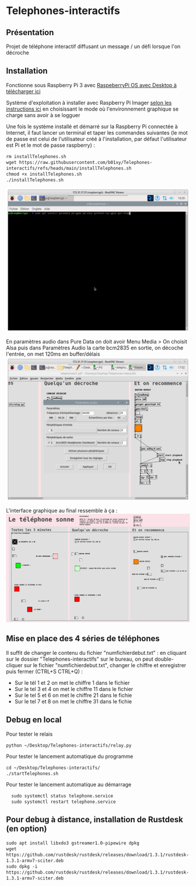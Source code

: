 # Telephones-interactifs
## Présentation

Projet de téléphone interactif diffusant un message / un défi lorsque l'on décroche

## Installation

Fonctionne sous Raspberry Pi 3 avec [RaspeberryPi OS avec Desktop à télécharger ici](https://downloads.raspberrypi.com/raspios_armhf/images/raspios_armhf-2024-07-04/2024-07-04-raspios-bookworm-armhf.img.xz) 

Système d'exploitation à installer avec Raspberry Pi Imager [selon les instructions ici](https://www.raspberrypi.com/software/) en choisissant le mode où l'environnement graphique se charge sans avoir à se logguer 

Une fois le système installé et démarré sur la Raspberry Pi connectée à Internet, il faut lancer un terminal et taper les commandes suivantes (le mot de passe est celui de l'utilisateur créé à l'installation, par défaut l'utilisateur est Pi et le mot de passe raspberry) :
````
rm installTelephones.sh
wget https://raw.githubusercontent.com/b01xy/Telephones-interactifs/refs/heads/main/installTelephones.sh
chmod +x installTelephones.sh
./installTelephones.sh
````
![terminal](images/Terminal-pi.png)

En paramètres audio dans Pure Data on doit avoir Menu Media > On choisit Alsa puis dans Paramètres Audio la carte bcm2835 en sortie, on décoche l'entrée, on met 120ms en buffer/délais
![param](images/CapturePArametresAudioPd.png)

L'interface graphique au final ressemble à ça :
![interface](images/InterfaceTelephones.png)

## Mise en place des 4 séries de téléphones 
Il suffit de changer le contenu du fichier "numfichierdebut.txt" : en cliquant sur le dossier "Telephones-interactifs" sur le bureau, on peut double-cliquer sur le fichier "numfichierdebut.txt", changer le chiffre et enregistrer puis fermer (CTRL+S CTRL+Q) :
  * Sur le tél 1 et 2 on met le chiffre 1 dans le fichier 
  * Sur le tel 3 et 4 on met le chiffre 11 dans le fichier 
  * Sur le tel 5 et 6 on met le chiffre 21 dans le fichie
  * Sur le tel 7 et 8 on met le chiffre 31 dans le fichie

## Debug en local
Pour tester le relais
````
python ~/Desktop/Telephones-interactifs/relay.py
````
Pour tester le lancement automatique du programme
````
cd ~/Desktop/Telephones-interactifs/
./startTelephones.sh
````
Pour tester le lancement automatique au démarrage
````
  sudo systemctl status telephone.service
  sudo systemctl restart telephone.service
````
## Pour debug à distance, installation de Rustdesk (en option)

````
sudo apt install libxdo3 gstreamer1.0-pipewire dpkg
wget https://github.com/rustdesk/rustdesk/releases/download/1.3.1/rustdesk-1.3.1-armv7-sciter.deb
sudo dpkg -i https://github.com/rustdesk/rustdesk/releases/download/1.3.1/rustdesk-1.3.1-armv7-sciter.deb
````
